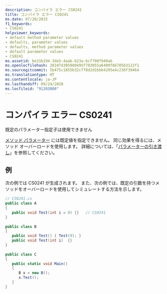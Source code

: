 ```yaml
---
description: コンパイラ エラー CS0241
title: コンパイラ エラー CS0241
ms.date: 07/20/2015
f1_keywords:
- CS0241
helpviewer_keywords:
- default method parameter values
- defaults, parameter values
- defaults, method parameter values
- default parameter values
- CS0241
ms.assetid: be31b194-3de5-4aab-b23a-6cf790f940ab
ms.openlocfilehash: 28107d305980495f783055a6409f66785b3122f1
ms.sourcegitcommit: 5b475c1855b32cf78d2d1bbb4295e4c236f39464
ms.translationtype: HT
ms.contentlocale: ja-JP
ms.lasthandoff: 09/24/2020
ms.locfileid: "91203008"
---
```

# <a name="compiler-error-cs0241"></a>コンパイラ エラー CS0241

既定のパラメーター指定子は使用できません  
  
 [メソッド パラメーター](../language-reference/keywords/method-parameters.md) には既定値を指定できません。 同じ効果を得るには、メソッド オーバーロードを使用します。 詳細については、「[パラメーターの引き渡し](../programming-guide/classes-and-structs/passing-parameters.md)」を参照してください。  
  
## <a name="example"></a>例  

 次の例では CS0241 が生成されます。 また、次の例では、既定の引数を持つメソッドをオーバーロードを使用してシミュレートする方法を示します。  
  
```csharp  
// CS0241.cs  
public class A  
{  
   public void Test(int i = 9) {}   // CS0241  
}  
  
public class B  
{  
   public void Test() { Test(9); }  
   public void Test(int i)  {}  
}  
  
public class C  
{  
   public static void Main()  
   {
      B x = new B();  
      x.Test();  
   }  
}  
```
